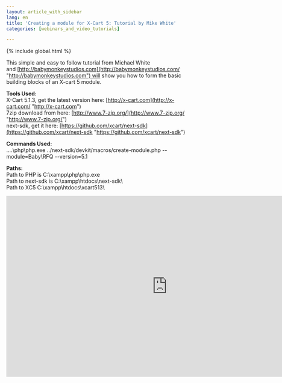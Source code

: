 ```yaml
---
layout: article_with_sidebar
lang: en
title: 'Creating a module for X-Cart 5: Tutorial by Mike White'
categories: [webinars_and_video_tutorials]

---
```


{% include global.html %}

This simple and easy to follow tutorial from Michael White and [http://babymonkeystudios.com](http://babymonkeystudios.com/ "http://babymonkeystudios.com") will show you how to form the basic building blocks of an X-cart 5 module.

**Tools Used:**  
X-Cart 5.1.3, get the latest version here: [http://x-cart.com](http://x-cart.com/ "http://x-cart.com")  
7zip download from here: [http://www.7-zip.org/](http://www.7-zip.org/ "http://www.7-zip.org/")  
next-sdk, get it here: [https://github.com/xcart/next-sdk](https://github.com/xcart/next-sdk "https://github.com/xcart/next-sdk")  

**Commands Used:**  
..\..\php\php.exe ../next-sdk/devkit/macros/create-module.­php --module=Baby\RFQ --version=5.1  

**Paths:**  
Path to PHP is C:\\xampp\php\php.exe  
Path to next-sdk is C:\\xampp\htdocs\next-sdk\  
Path to XC5 C:\\xampp\htdocs\xcart513\

<iframe class="youtube-player" type="text/html" style="width: 853px; height: 480px" src="http://www.youtube.com/embed/jGmeHJKP_c8" frameborder="0"></iframe>
